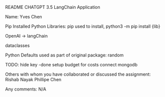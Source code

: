 README
CHATGPT 3.5 LangChain Application

Name: Yves Chen

Pip Installed Python Libraries:
pip used to install, python3 -m pip install {lib}

OpenAI -> langChain

dataclasses

Python Defaults used as part of original package:
random 



TODO:
hide key -done
setup budget for costs
connect mongodb



Others with whom you have collaborated or discussed the assignment:
Rishab Nayak
Phillipe Chen

Any comments:
N/A